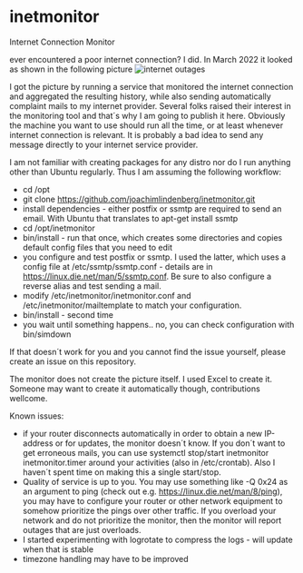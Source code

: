 # inetmonitor
Internet Connection Monitor

ever encountered a poor internet connection? I did. In March 2022 it looked as shown in the following picture
![internet outages](https://blog.lindenberg.one/documents/VodafoneKabelGate/MarchSmall.jpg)

I got the picture by running a service that monitored the internet connection and aggregated the resulting history, while also sending automatically complaint mails to my internet provider. Several folks raised their interest in the monitoring tool and that´s why I am going to publish it here. Obviously the machine you want to use should run all the time, or at least whenever internet connection is relevant. It is probably a bad idea to send any message directly to your internet service provider.

I am not familiar with creating packages for any distro nor do I run anything other than Ubuntu regularly. Thus I am assuming the following workflow:

* cd /opt
* git clone https://github.com/joachimlindenberg/inetmonitor.git
* install dependencies - either postfix or ssmtp are required to send an email. With Ubuntu that translates to apt-get install ssmtp
* cd /opt/inetmonitor
* bin/install - run that once, which creates some directories and copies default config files that you need to edit
* you configure and test postfix or ssmtp. I used the latter, which uses a config file at /etc/ssmtp/ssmtp.conf - details are in https://linux.die.net/man/5/ssmtp.conf. Be sure to also configure a reverse alias and test sending a mail.
* modify /etc/inetmonitor/inetmonitor.conf and /etc/inetmonitor/mailtemplate to match your configuration.
* bin/install - second time
* you wait until something happens.. no, you can check configuration with bin/simdown 

If that doesn´t work for you and you cannot find the issue yourself, please create an issue on this repository.

The monitor does not create the picture itself. I used Excel to create it. Someone may want to create it automatically though, contributions wellcome.

Known issues:

* if your router disconnects automatically in order to obtain a new IP-address or for updates, the monitor doesn´t know. If you don´t want to get erroneous mails, you can use systemctl stop/start inetmonitor inetmonitor.timer around your activities (also in /etc/crontab). Also I haven´t spent time on making this a single start/stop.
* Quality of service is up to you. You may use something like -Q 0x24 as an argument to ping (check out e.g. https://linux.die.net/man/8/ping), you may have to configure your router or other network equipment to somehow prioritize the pings over other traffic. If you overload your network and do not prioritize the monitor, then the monitor will report outages that are just overloads.
* I started experimenting with logrotate to compress the logs - will update when that is stable
* timezone handling may have to be improved





